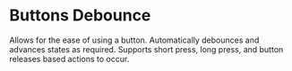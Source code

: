 Buttons Debounce
=============

Allows for the ease of using a button. Automatically debounces and advances states as required. Supports short press, long press, and button releases based actions to occur.
